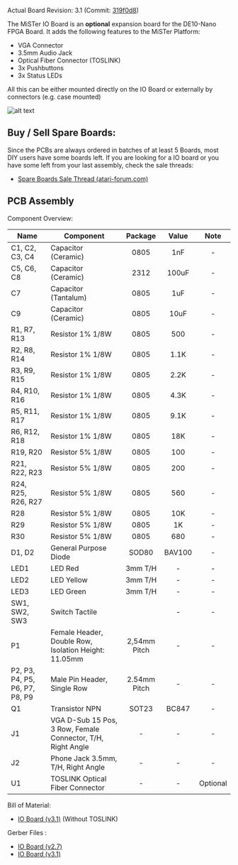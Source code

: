 Actual Board Revision: 3.1 (Commit: [319f0d8](https://github.com/MiSTer-devel/Hardware_MiSTer/tree/319f0d8e7f890be3a142081aef5020b61d513411/Addons/IOBoard))

The MiSTer IO Board is an **optional** expansion board for the DE10-Nano FPGA Board. It adds the following features to the MiSTer Platform:
* VGA Connector
* 3.5mm Audio Jack
* Optical Fiber Connector (TOSLINK)
* 3x Pushbuttons
* 3x Status LEDs

All this can be either mounted directly on the IO Board or externally by connectors (e.g. case mounted)

![alt text](https://image.ibb.co/kzn1ga/Ioexample.jpg)

## Buy / Sell Spare Boards:
Since the PCBs are always ordered in batches of at least 5 Boards, most DIY users have some boards left. If you are looking for a IO board or you have some left from your last assembly, check the sale threads:
  * [Spare Boards Sale Thread (atari-forum.com)](http://www.atari-forum.com/viewtopic.php?f=33&t=32121)

## PCB Assembly

Component Overview:

| Name | Component | Package | Value | Note |
|---|---|:---:|:---:|:---:|
| C1, C2, C3, C4 | Capacitor (Ceramic) | 0805 | 1nF | - |
| C5, C6, C8 | Capacitor (Ceramic) | 2312 | 100uF | - |
| C7 | Capacitor (Tantalum) | 0805 | 1uF | - |
| C9 | Capacitor (Ceramic) | 0805 | 10uF | - |
| R1, R7, R13 | Resistor 1% 1/8W | 0805 | 500 | - |
| R2, R8, R14 | Resistor 1% 1/8W | 0805 | 1.1K | - |
| R3, R9, R15 | Resistor 1% 1/8W | 0805 | 2.2K | - |
| R4, R10, R16 | Resistor 1% 1/8W | 0805 | 4.3K | - |
| R5, R11, R17 | Resistor 1% 1/8W | 0805 | 9.1K | - |
| R6, R12, R18 | Resistor 1% 1/8W | 0805 | 18K | - |
| R19, R20 | Resistor 5% 1/8W | 0805 | 100 | - |
| R21, R22, R23 | Resistor 5% 1/8W | 0805 | 200 | - |
| R24, R25, R26, R27 | Resistor 5% 1/8W | 0805 | 560 | - |
| R28 | Resistor 5% 1/8W | 0805 | 10K | - |
| R29 | Resistor 5% 1/8W | 0805 | 1K | - |
| R30 | Resistor 5% 1/8W | 0805 | 680 | - |
| D1, D2 | General Purpose Diode | SOD80 | BAV100 | - |
| LED1 | LED Red | 3mm T/H | - | - |
| LED2 | LED Yellow | 3mm T/H | - | - |
| LED3 | LED Green | 3mm T/H | - | - |
| SW1, SW2, SW3 | Switch Tactile | | - | - |
| P1 | Female Header, Double Row, Isolation Height: 11.05mm | 2,54mm Pitch | - | - |
| P2, P3, P4, P5, P6, P7, P8, P9 | Male Pin Header, Single Row | 2.54mm Pitch | - | - |
| Q1 | Transistor NPN | SOT23 | BC847 | - |
| J1 | VGA D-Sub 15 Pos, 3 Row, Female Connector, T/H, Right Angle | - | - | - |
| J2 | Phone Jack 3.5mm, T/H, Right Angle | - | - | - |
| U1 | TOSLINK Optical Fiber Connector | - | - | Optional |

Bill of Material:
* [IO Board (v3.1)](https://octopart.com/bom-tool/Iuxmkjii) (Without TOSLINK)

Gerber Files :
* [IO Board (v2.7)](https://github.com/MiSTer-devel/Hardware_MiSTer/blob/319f0d8e7f890be3a142081aef5020b61d513411/gerber_releases/iobrd_2.7.zip?raw=true)
* [IO Board (v3.1)](https://github.com/MiSTer-devel/Hardware_MiSTer/blob/319f0d8e7f890be3a142081aef5020b61d513411/gerber_releases/iobrd_3.1.zip?raw=true)

